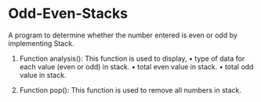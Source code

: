 # Odd-Even-Stacks

A program to determine whether the number entered is even or odd by implementing Stack.

1. Function analysis(): This function is used to display,
    • type of data for each value (even or odd) in stack.
    • total even value in stack.
    • total odd value in stack.
  
2. Function pop(): This function is used to remove all numbers in stack.
